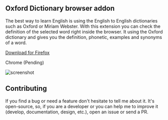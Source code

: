 ## Oxford Dictionary browser addon

The best way to learn English is using the English to English dictionaries such as Oxford or Miriam Webster. With this extension you can check the definition of the selected word right inside the browser. 
It using the Oxford dictionary and gives you the definition, phonetic, examples and synonyms of a word. 

[Download for Firefox](https://addons.mozilla.org/en-US/firefox/addon/english-to-english-dictionary/)

Chrome (Pending)

![screenshot](https://user-images.githubusercontent.com/1223848/57301498-c712fc80-710b-11e9-8a92-bcad9fce1c2e.jpg)


## Contributing
If you find a bug or need a feature don't hesitate to tell me about it. It's open-source, so, if you are a developer or you can help me to improve it (develop, documentation, design, etc.), open an issue or send a PR.


